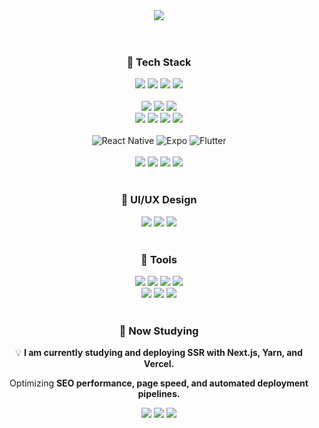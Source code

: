 <!-- header -->
<div align="center">
    <img src="https://capsule-render.vercel.app/api?type=rect&height=200&color=gradient&customColorList=12&text=Jung%20Jinyoung%20%7C%20Frontend%20Dev&desc=GitHub%20Portfolio&fontSize=40&fontAlignY=50&animation=fadeIn&descAlign=50&descAlignY=70" />
</div>

<br>
<br>

<!-- Tech Stack -->
<div align="center">
<h3>🚀 Tech Stack</h3>

<!-- frontend -->
<div>
<img src="https://img.shields.io/badge/HTML5-E34F26?style=for-the-badge&logo=html5&logoColor=white">
<img src="https://img.shields.io/badge/CSS3-1572B6?style=for-the-badge&logo=css3&logoColor=white">
<img src="https://img.shields.io/badge/JavaScript-F7DF1E?style=for-the-badge&logo=javascript&logoColor=black">
<img src="https://img.shields.io/badge/TypeScript-3178C6?style=for-the-badge&logo=typescript&logoColor=white">
</div>

<br>

<div>
<img src="https://img.shields.io/badge/React-20232A?style=for-the-badge&logo=react&logoColor=61DAFB">
<img src="https://img.shields.io/badge/Next.js-000000?style=for-the-badge&logo=nextdotjs&logoColor=white">
<img src="https://img.shields.io/badge/Vue.js-4FC08D?style=for-the-badge&logo=vue.js&logoColor=white">
</div>

<!-- styling & state management -->
<div>
<img src="https://img.shields.io/badge/Zustand-181717?style=for-the-badge&logoColor=white">
<img src="https://img.shields.io/badge/Redux-764ABC?style=for-the-badge&logo=redux&logoColor=white">
<img src="https://img.shields.io/badge/Tailwind%20CSS-38B2AC?style=for-the-badge&logo=tailwind-css&logoColor=white">
<img src="https://img.shields.io/badge/Styled--Components-DB7093?style=for-the-badge&logo=styled-components&logoColor=white">
</div>

<br>

<!-- app -->
<div>
  <img src="https://img.shields.io/badge/React_Native-20232A?style=for-the-badge&logo=react&logoColor=61DAFB" alt="React Native" />
  <img src="https://img.shields.io/badge/Expo-000020?style=for-the-badge&logo=expo&logoColor=white" alt="Expo" />
  <img src="https://img.shields.io/badge/Flutter-02569B?style=for-the-badge&logo=flutter&logoColor=white" alt="Flutter" />
</div>

<br>

<!-- backend -->
<div>
<img src="https://img.shields.io/badge/Python-3776AB?style=for-the-badge&logo=python&logoColor=white">
<img src="https://img.shields.io/badge/Django-092E20?style=for-the-badge&logo=django&logoColor=white">
<img src="https://img.shields.io/badge/Numpy-013243?style=for-the-badge&logo=numpy&logoColor=white">
<img src="https://img.shields.io/badge/Pandas-150458?style=for-the-badge&logo=pandas&logoColor=white">
</div>

<br>

<!-- UI/UX -->
<h3>🎨 UI/UX Design</h3>
<div>
<img src="https://img.shields.io/badge/Figma-F24E1E?style=for-the-badge&logo=figma&logoColor=white">
<img src="https://img.shields.io/badge/Adobe%20Photoshop-31A8FF?style=for-the-badge&logo=adobephotoshop&logoColor=white">
<img src="https://img.shields.io/badge/Adobe%20Illustrator-FF9A00?style=for-the-badge&logo=adobeillustrator&logoColor=white">
</div>

<br>

<!-- Tools -->
<h3>🔨 Tools</h3>
<div>
<img src="https://img.shields.io/badge/Git-F05032?style=for-the-badge&logo=git&logoColor=white">
<img src="https://img.shields.io/badge/GitHub-181717?style=for-the-badge&logo=github&logoColor=white">
<img src="https://img.shields.io/badge/GitLab-FC6D26?style=for-the-badge&logo=gitlab&logoColor=white">
<img src="https://img.shields.io/badge/Jira-0052CC?style=for-the-badge&logo=jira&logoColor=white">
</div>

<div>
<img src="https://img.shields.io/badge/Blender-F5792A?style=for-the-badge&logo=blender&logoColor=white">
<img src="https://img.shields.io/badge/SketchUp-005F9E?style=for-the-badge&logo=sketchup&logoColor=white">
<img src="https://img.shields.io/badge/Rhino-801010?style=for-the-badge&logo=rhinoceros&logoColor=white">
</div>

<br>

<!-- Now Studying -->
<h3>📖 Now Studying</h3>
<p>💡 <strong>I am currently studying and deploying SSR with Next.js, Yarn, and Vercel.</strong></p>
<p>Optimizing <strong>SEO performance, page speed, and automated deployment pipelines.</strong></p>

<div>
<img src="https://img.shields.io/badge/Next.js-000000?style=for-the-badge&logo=nextdotjs&logoColor=white">
<img src="https://img.shields.io/badge/Yarn-2C8EBB?style=for-the-badge&logo=yarn&logoColor=white">
<img src="https://img.shields.io/badge/Vercel-000000?style=for-the-badge&logo=vercel&logoColor=white">
</div>

</div>

<br><br>

<!-- GitHub Stats (가운데 정렬) -->
<!-- <div align="center">
    <div style="display: flex; align-items: flex-start; justify-content: center; gap: 10px;">
        <img height="200" src="https://github-readme-stats.vercel.app/api?username=jung-jinyoung&show_icons=true&rank_icon=github&custom_title=JungJinyoung%27s%20GitHub%20Stats" />
        <img height="200" src="https://github-readme-stats.vercel.app/api/top-langs?username=jung-jinyoung&layout=compact&langs_count=6&card_width=250" />
    </div>
</div> -->
